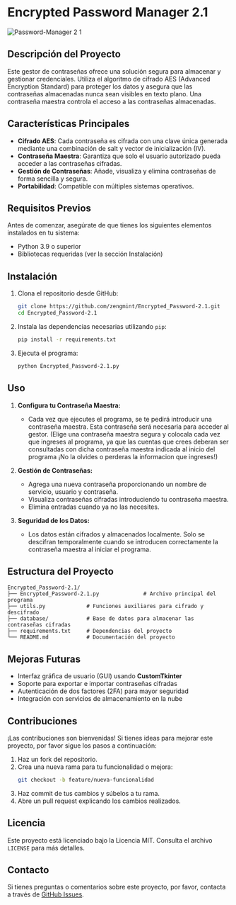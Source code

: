 # Encrypted Password Manager 2.1
![Password-Manager 2 1](https://github.com/user-attachments/assets/3252f658-1a8c-4f74-bf09-9c0d81c06a63)


## Descripción del Proyecto
Este gestor de contraseñas ofrece una solución segura para almacenar y gestionar credenciales. Utiliza el algoritmo de cifrado AES (Advanced Encryption Standard) para proteger los datos y asegura que las contraseñas almacenadas nunca sean visibles en texto plano. Una contraseña maestra controla el acceso a las contraseñas almacenadas.

## Características Principales
- **Cifrado AES**: Cada contraseña es cifrada con una clave única generada mediante una combinación de salt y vector de inicialización (IV).
- **Contraseña Maestra**: Garantiza que solo el usuario autorizado pueda acceder a las contraseñas cifradas.
- **Gestión de Contraseñas**: Añade, visualiza y elimina contraseñas de forma sencilla y segura.
- **Portabilidad**: Compatible con múltiples sistemas operativos.

## Requisitos Previos
Antes de comenzar, asegúrate de que tienes los siguientes elementos instalados en tu sistema:
- Python 3.9 o superior
- Bibliotecas requeridas (ver la sección Instalación)

## Instalación
1. Clona el repositorio desde GitHub:
   ```bash
   git clone https://github.com/zengmint/Encrypted_Password-2.1.git
   cd Encrypted_Password-2.1
   ```

2. Instala las dependencias necesarias utilizando `pip`:
   ```bash
   pip install -r requirements.txt
   ```

3. Ejecuta el programa:
   ```bash
   python Encrypted_Password-2.1.py
   ```

## Uso
1. **Configura tu Contraseña Maestra:**
   - Cada vez que ejecutes el programa, se te pedirá introducir una contraseña maestra. Esta contraseña será necesaria para acceder al gestor.
      (Elige una contraseña maestra segura y colocala cada vez que ingreses al programa,
        ya que las cuentas que crees deberan ser consultadas con dicha contraseña maestra indicada al inicio del programa
        ¡No la olvides o perderas la informacion que ingreses!)

2. **Gestión de Contraseñas:**
   - Agrega una nueva contraseña proporcionando un nombre de servicio, usuario y contraseña.
   - Visualiza contraseñas cifradas introduciendo tu contraseña maestra.
   - Elimina entradas cuando ya no las necesites.

3. **Seguridad de los Datos:**
   - Los datos están cifrados y almacenados localmente. Solo se descifran temporalmente cuando se introducen correctamente la contraseña maestra al iniciar el programa.

## Estructura del Proyecto
```
Encrypted_Password-2.1/
├── Encrypted_Password-2.1.py              # Archivo principal del programa
├── utils.py             # Funciones auxiliares para cifrado y descifrado
├── database/            # Base de datos para almacenar las contraseñas cifradas
├── requirements.txt     # Dependencias del proyecto
└── README.md            # Documentación del proyecto
```

## Mejoras Futuras
- Interfaz gráfica de usuario (GUI) usando **CustomTkinter**
- Soporte para exportar e importar contraseñas cifradas
- Autenticación de dos factores (2FA) para mayor seguridad
- Integración con servicios de almacenamiento en la nube

## Contribuciones
¡Las contribuciones son bienvenidas! Si tienes ideas para mejorar este proyecto, por favor sigue los pasos a continuación:
1. Haz un fork del repositorio.
2. Crea una nueva rama para tu funcionalidad o mejora:
   ```bash
   git checkout -b feature/nueva-funcionalidad
   ```
3. Haz commit de tus cambios y súbelos a tu rama.
4. Abre un pull request explicando los cambios realizados.

## Licencia
Este proyecto está licenciado bajo la Licencia MIT. Consulta el archivo `LICENSE` para más detalles.

## Contacto
Si tienes preguntas o comentarios sobre este proyecto, por favor, contacta a través de [GitHub Issues](https://github.com/zengmint/Encrypted_Password-2.1/issues).

